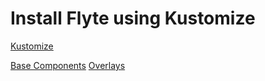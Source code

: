 # Install Flyte using Kustomize

[Kustomize](https://kubectl.docs.kubernetes.io/pages/reference/kustomize.html)

[Base Components](./base)
[Overlays](./overlays)
